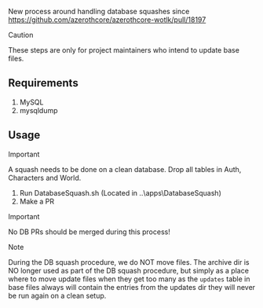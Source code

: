 New process around handling database squashes since https://github.com/azerothcore/azerothcore-wotlk/pull/18197

> [!CAUTION]
> These steps are only for project maintainers who intend to update base files.

## Requirements

1. MySQL
2. mysqldump

## Usage

> [!IMPORTANT]
> A squash needs to be done on a clean database. Drop all tables in Auth, Characters and World.

1. Run DatabaseSquash.sh (Located in ..\apps\DatabaseSquash\)
2. Make a PR

> [!IMPORTANT]
> No DB PRs should be merged during this process!

> [!NOTE]
> During the DB squash procedure, we do NOT move files.
> The archive dir is NO longer used as part of the DB squash procedure, 
> but simply as a place where to move update files when they get too many
> as the `updates` table in base files always will contain the entries from the updates dir they will never be run again on a clean setup.
